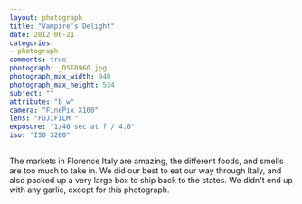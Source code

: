 ```yaml
---
layout: photograph
title: "Vampire's Delight"
date: 2012-06-21
categories:
- photograph
comments: true
photograph: _DSF0960.jpg
photograph_max_width: 940 
photograph_max_height: 534 
subject: ""
attribute: "b_w"
camera: "FinePix X100"
lens: "FUJIFILM "
exposure: "1/40 sec at f / 4.0"
iso: "ISO 3200"
---
```

The markets in Florence Italy are amazing, the different foods, and smells are too much to take in.  We did our best to eat our way through Italy, and also packed up a very large box to ship back to the states. We didn't end up with any garlic, except for this photograph.
